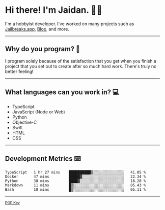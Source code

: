 # Hi there! I'm Jaidan. 👋🏼

I'm a hobbyist developer. I've worked on many projects such as [Jailbreaks.app](https://github.com/JailbreaksApp), [Bloo](https://github.com/DiscordGIR), and more.

---

## Why do you program? 🧐

I program solely because of the satisfaction that you get when you finish a project that you set out to create after so much hard work. There's truly no better feeling!

---

## What languages can you work in? 💻

- TypeScript
- JavaScript (Node or Web)
- Python
- Objective-C
- Swift
- HTML
- CSS

---

## Development Metrics ⌨️
<!--START_SECTION:waka-->
```text
TypeScript   1 hr 27 mins    ██████████▒░░░░░░░░░░░░░░   41.05 % 
Docker       47 mins         █████▓░░░░░░░░░░░░░░░░░░░   22.34 % 
Python       38 mins         ████▓░░░░░░░░░░░░░░░░░░░░   18.28 % 
Markdown     11 mins         █▒░░░░░░░░░░░░░░░░░░░░░░░   05.43 % 
Bash         10 mins         █▒░░░░░░░░░░░░░░░░░░░░░░░   05.11 % 
```
<!--END_SECTION:waka-->
---

<sup>
<a href="https://keybase.io/monotrix/pgp_keys.asc">PGP Key</a>
</sup>
